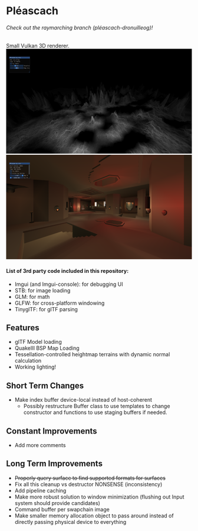 # Pléascach

###### Check out the raymarching branch (pléascach-dronuilleog)!

Small Vulkan 3D renderer.
![really cool wireframe tessellated terrain)](terrain_capture.png "Terrain Capture")
![Quake 3 style map (unlit)](bsp_capture.png "BSP Capture")

#### List of 3rd party code included in this repository:
- Imgui (and Imgui-console): for debugging UI
- STB: for image loading
- GLM: for math
- GLFW: for cross-platform windowing
- TinyglTF: for glTF parsing

## Features
- glTF Model loading
- QuakeIII BSP Map Loading
- Tessellation-controlled heightmap terrains with dynamic normal calculation
- Working lighting!

## Short Term Changes
- Make index buffer device-local instead of host-coherent
	- Possibly restructure Buffer class to use templates to change
		constructor and functions to use staging buffers if needed.
## Constant Improvements
- Add more comments
## Long Term Improvements
- ~~Properly query surface to find supported formats for surfaces~~
- Fix all this cleanup vs destructor NONSENSE (inconsistency)
- Add pipeline caching
- Make more robust solution to window minimization (flushing out Input system should provide candidates)
- Command buffer per swapchain image
- Make smaller memory allocation object to pass around instead of directly passing physical device to everything